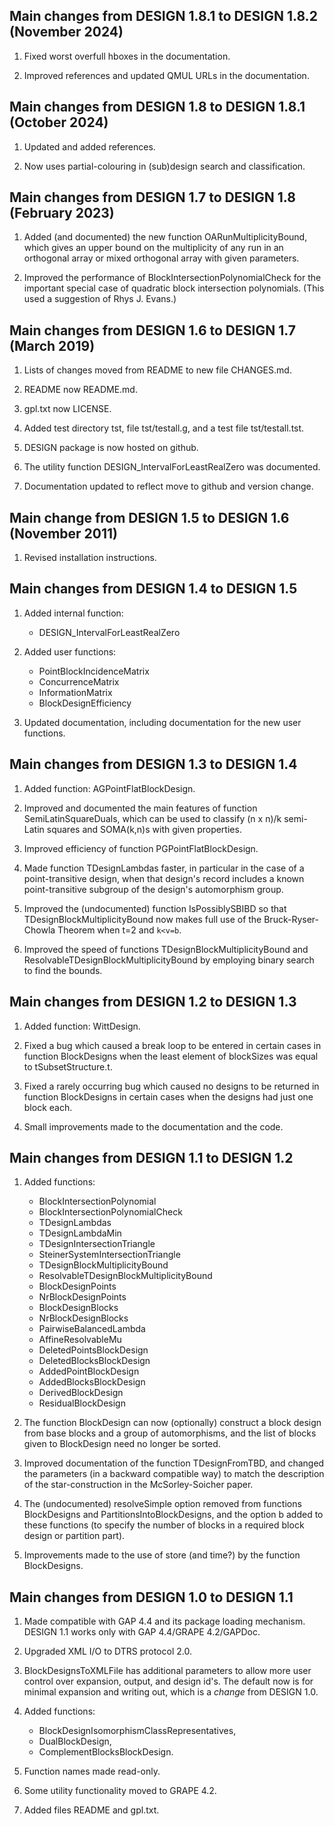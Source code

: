 Main changes from DESIGN 1.8.1 to DESIGN 1.8.2 (November 2024)
--------------------------------------------------------------

1. Fixed worst overfull hboxes in the documentation.

2. Improved references and updated QMUL URLs in the documentation.

Main changes from DESIGN 1.8 to DESIGN 1.8.1 (October 2024)
-----------------------------------------------------------

1. Updated and added references.

2. Now uses partial-colouring in (sub)design search and classification. 

Main changes from DESIGN 1.7 to DESIGN 1.8 (February 2023)
----------------------------------------------------------

1. Added (and documented) the new function OARunMultiplicityBound,
which gives an upper bound on the multiplicity of any run
in an orthogonal array or mixed orthogonal array with given
parameters.

2. Improved the performance of BlockIntersectionPolynomialCheck
for the important special case of quadratic block intersection
polynomials. (This used a suggestion of Rhys J. Evans.)

Main changes from DESIGN 1.6 to DESIGN 1.7 (March 2019)
-------------------------------------------------------

1. Lists of changes moved from README to new file CHANGES.md.

2. README now README.md.

3. gpl.txt now LICENSE.

4. Added test directory tst, file tst/testall.g, and a test file
tst/testall.tst.

5. DESIGN package is now hosted on github.

6. The utility function DESIGN_IntervalForLeastRealZero was documented. 

7. Documentation updated to reflect move to github and version change. 

Main change from DESIGN 1.5 to DESIGN 1.6 (November 2011)
---------------------------------------------------------

1. Revised installation instructions.

Main changes from DESIGN 1.4 to DESIGN 1.5
------------------------------------------

1. Added internal function:
   - DESIGN_IntervalForLeastRealZero

2. Added user functions:
   - PointBlockIncidenceMatrix
   - ConcurrenceMatrix
   - InformationMatrix
   - BlockDesignEfficiency

3. Updated documentation, including documentation for
the new user functions.

Main changes from DESIGN 1.3 to DESIGN 1.4
------------------------------------------

1. Added function: AGPointFlatBlockDesign.

2. Improved and documented the main features of function
SemiLatinSquareDuals, which can be used to classify (n x n)/k semi-Latin
squares and SOMA(k,n)s with given properties.

3. Improved efficiency of function PGPointFlatBlockDesign.

4. Made function TDesignLambdas faster, in particular in the case of
a point-transitive design, when that design's record includes a known
point-transitive subgroup of the design's automorphism group.

5. Improved the (undocumented) function IsPossiblySBIBD so that
TDesignBlockMultiplicityBound now makes full use of the Bruck-Ryser-Chowla
Theorem when t=2 and `k<v=b`.

6. Improved the speed of functions TDesignBlockMultiplicityBound and
ResolvableTDesignBlockMultiplicityBound by employing binary search to
find the bounds.

Main changes from DESIGN 1.2 to DESIGN 1.3
------------------------------------------

1. Added function: WittDesign.

2. Fixed a bug which caused a break loop to be entered in certain cases
in function BlockDesigns when the least element of blockSizes was equal
to tSubsetStructure.t.

3. Fixed a rarely occurring bug which caused no designs to be returned
in function BlockDesigns in certain cases when the designs had just one
block each.

4. Small improvements made to the documentation and the code.

Main changes from DESIGN 1.1 to DESIGN 1.2
------------------------------------------

1. Added functions:
   - BlockIntersectionPolynomial
   - BlockIntersectionPolynomialCheck
   - TDesignLambdas
   - TDesignLambdaMin
   - TDesignIntersectionTriangle
   - SteinerSystemIntersectionTriangle
   - TDesignBlockMultiplicityBound
   - ResolvableTDesignBlockMultiplicityBound
   - BlockDesignPoints
   - NrBlockDesignPoints
   - BlockDesignBlocks
   - NrBlockDesignBlocks
   - PairwiseBalancedLambda
   - AffineResolvableMu
   - DeletedPointsBlockDesign
   - DeletedBlocksBlockDesign
   - AddedPointBlockDesign
   - AddedBlocksBlockDesign
   - DerivedBlockDesign
   - ResidualBlockDesign

2. The function BlockDesign can now (optionally) construct a block
design from base blocks and a group of automorphisms, and the list
of blocks given to BlockDesign need no longer be sorted.

3. Improved documentation of the function TDesignFromTBD, and changed
the parameters (in a backward compatible way) to match the description
of the star-construction in the McSorley-Soicher paper.

4. The (undocumented) resolveSimple option removed from functions
BlockDesigns and PartitionsIntoBlockDesigns, and the option b added
to these functions (to specify the number of blocks in a required block
design or partition part).

5. Improvements made to the use of store (and time?) by the function
BlockDesigns.

Main changes from DESIGN 1.0 to DESIGN 1.1
------------------------------------------

1. Made compatible with GAP 4.4 and its package loading mechanism.
DESIGN 1.1 works only with GAP 4.4/GRAPE 4.2/GAPDoc.

2. Upgraded XML I/O to DTRS protocol 2.0.

3. BlockDesignsToXMLFile has additional parameters to allow more user
control over expansion, output, and design id's. The default now is for
minimal expansion and writing out, which is a *change* from DESIGN 1.0.

4. Added functions:
   - BlockDesignIsomorphismClassRepresentatives,
   - DualBlockDesign,
   - ComplementBlocksBlockDesign.

5. Function names made read-only.

6. Some utility functionality moved to GRAPE 4.2.

7. Added files README and gpl.txt.

